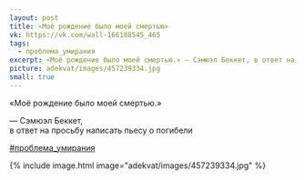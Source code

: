 ```yaml
---
layout: post
title: «Моё рождение было моей смертью»
vk: https://vk.com/wall-166188545_465
tags:
  - проблема_умирания
excerpt: «Моё рождение было моей смертью.» — Сэмюэл Беккет, в ответ на просьбу написать пьесу о погибели
picture: adekvat/images/457239334.jpg
small: true
---
```

«Моё рождение было моей смертью.»

— Сэмюэл Беккет,<br>
в ответ на просьбу написать пьесу о погибели

[#проблема_умирания](poisk.html#проблема_умирания)

{% include image.html image="adekvat/images/457239334.jpg" %}